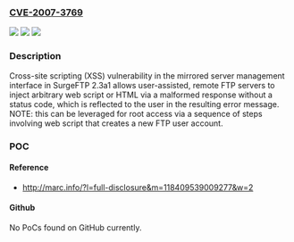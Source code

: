 ### [CVE-2007-3769](https://cve.mitre.org/cgi-bin/cvename.cgi?name=CVE-2007-3769)
![](https://img.shields.io/static/v1?label=Product&message=n%2Fa&color=blue)
![](https://img.shields.io/static/v1?label=Version&message=n%2Fa&color=blue)
![](https://img.shields.io/static/v1?label=Vulnerability&message=n%2Fa&color=brighgreen)

### Description

Cross-site scripting (XSS) vulnerability in the mirrored server management interface in SurgeFTP 2.3a1 allows user-assisted, remote FTP servers to inject arbitrary web script or HTML via a malformed response without a status code, which is reflected to the user in the resulting error message.  NOTE: this can be leveraged for root access via a sequence of steps involving web script that creates a new FTP user account.

### POC

#### Reference
- http://marc.info/?l=full-disclosure&m=118409539009277&w=2

#### Github
No PoCs found on GitHub currently.


